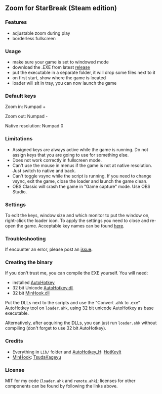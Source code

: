 ## Zoom for StarBreak (Steam edition)

### Features

- adjustable zoom during play
- borderless fullscreen

### Usage

- make sure your game is set to windowed mode
- download the .EXE from latest [release](https://github.com/atomizer/starbreak-zoom/releases/latest)
- put the executable in a separate folder, it will drop some files next to it
- on first start, show where the game is located
- loader will sit in tray, you can now launch the game

### Default keys

Zoom in: Numpad +

Zoom out: Numpad -

Native resolution: Numpad 0

### Limitations

- Assigned keys are always active while the game is running. Do not assign keys that you are going to use for something else.
- Does not work correctly in fullscreen mode.
- Can't use the mouse in menus if the game is not at native resolution. Just switch to native and back.
- Can't toggle vsync while the script is running. If you need to change vsync, exit the game, close the loader and launch the game clean.
- OBS Classic will crash the game in "Game capture" mode. Use OBS Studio.

### Settings

To edit the keys, window size and which monitor to put the window on, right-click the loader icon. To apply the settings you need to close and re-open the game. Acceptable key names can be found [here](https://autohotkey.com/docs/KeyList.htm).

### Troubleshooting

If encounter an error, please post an [issue](https://github.com/atomizer/starbreak-zoom/issues).

### Creating the binary

If you don't trust me, you can compile the EXE yourself. You will need:

- installed [AutoHotkey](https://autohotkey.com/download/ahk-install.exe)
- 32 bit Unicode [AutoHotkey.dll](https://github.com/HotKeyIt/ahkdll-v1-release/tree/master/Win32w)
- 32 bit [MinHook.dll](http://www.codeproject.com/Articles/44326/MinHook-The-Minimalistic-x-x-API-Hooking-Libra)

Put the DLLs next to the scripts and use the "Convert .ahk to .exe" AutoHotkey tool on `loader.ahk`, using 32 bit unicode AutoHotkey as base executable.

Alternatively, after acquiring the DLLs, you can just run `loader.ahk` without compiling (don't forget to use 32 bit AutoHotkey).

### Credits

- Everything in `Lib/` folder and [AutoHotkey_H](https://github.com/HotKeyIt/ahkdll): [HotKeyIt](https://github.com/HotKeyIt)
- [MinHook](https://github.com/TsudaKageyu/minhook/): [TsudaKageyu](https://github.com/TsudaKageyu)

### License

MIT for my code (`loader.ahk` and `remote.ahk`); licenses for other components can be found by following the links above.
